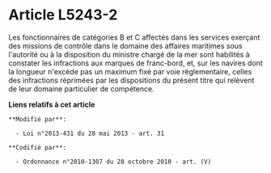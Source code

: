 # Article L5243-2

Les fonctionnaires de catégories B et C affectés dans les services exerçant des missions de contrôle dans le domaine des
affaires maritimes sous l'autorité ou à la disposition du ministre chargé de la mer sont habilités à constater les
infractions aux marques de franc-bord, et, sur les navires dont la longueur n'excède pas un maximum fixé par voie
réglementaire, celles des infractions réprimées par les dispositions du présent titre qui relèvent de leur domaine
particulier de compétence.

**Liens relatifs à cet article**

	**Modifié par**:

	  - Loi n°2013-431 du 28 mai 2013 - art. 31

	**Codifié par**:

	  - Ordonnance n°2010-1307 du 28 octobre 2010 - art. (V)
